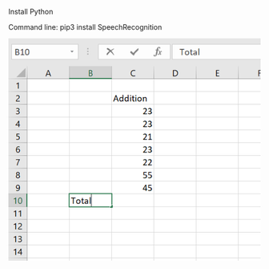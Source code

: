 Install Python

Command line:
pip3 install SpeechRecognition

![alt text](screenshots/1.PNG "Description goes here")
